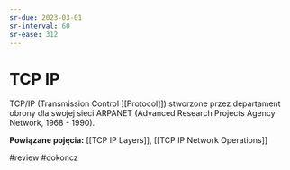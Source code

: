 ```yaml
---
sr-due: 2023-03-01
sr-interval: 60
sr-ease: 312
---
```


# TCP IP
TCP/IP (Transmission Control [[Protocol]]) stworzone przez departament obrony dla swojej sieci ARPANET (Advanced Research Projects Agency Network, 1968 - 1990). 

**Powiązane pojęcia:**
[[TCP IP Layers]], [[TCP IP Network Operations]]

#review 
#dokoncz